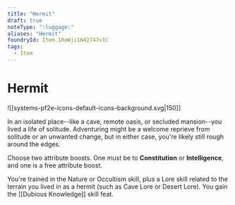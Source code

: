 ```yaml
---
title: "Hermit"
draft: true
noteType: ":luggage:"
aliases: "Hermit"
foundryId: Item.1RoWji1N42747v1C
tags:
  - Item
---
```


# Hermit
![[systems-pf2e-icons-default-icons-background.svg|150]]

In an isolated place--like a cave, remote oasis, or secluded mansion--you lived a life of solitude. Adventuring might be a welcome reprieve from solitude or an unwanted change, but in either case, you're likely still rough around the edges.

Choose two attribute boosts. One must be to **Constitution** or **Intelligence**, and one is a free attribute boost.

You're trained in the Nature or Occultism skill, plus a Lore skill related to the terrain you lived in as a hermit (such as Cave Lore or Desert Lore). You gain the [[Dubious Knowledge]] skill feat.
